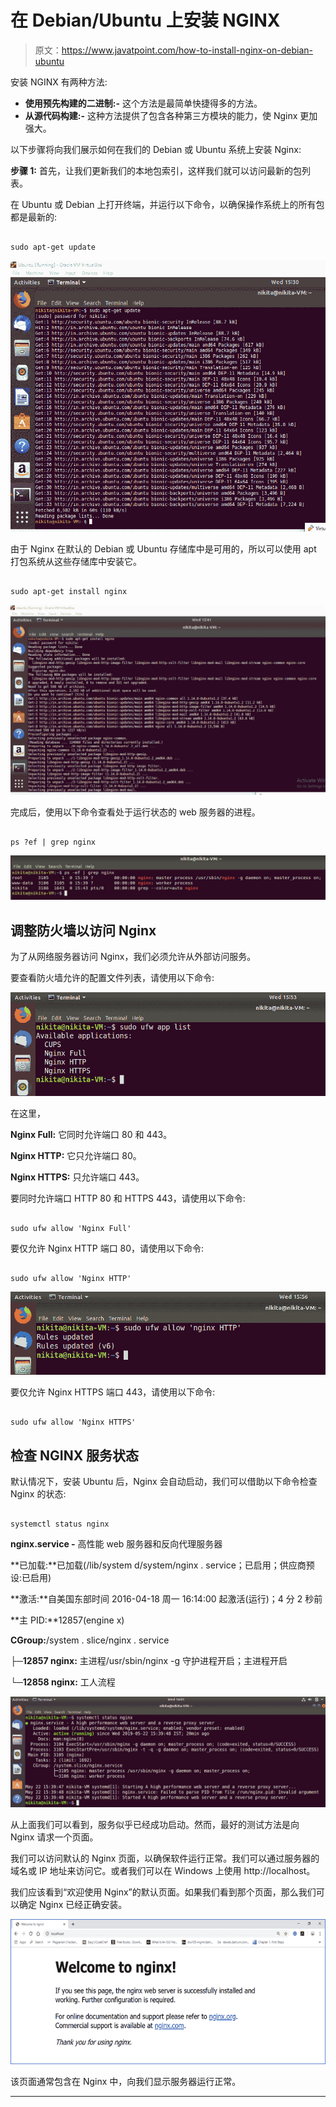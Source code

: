 # 在 Debian/Ubuntu 上安装 NGINX

> 原文：<https://www.javatpoint.com/how-to-install-nginx-on-debian-ubuntu>

安装 NGINX 有两种方法:

*   **使用预先构建的二进制:-** 这个方法是最简单快捷得多的方法。
*   **从源代码构建:-** 这种方法提供了包含各种第三方模块的能力，使 Nginx 更加强大。

以下步骤将向我们展示如何在我们的 Debian 或 Ubuntu 系统上安装 Nginx:

**步骤 1:** 首先，让我们更新我们的本地包索引，这样我们就可以访问最新的包列表。

在 Ubuntu 或 Debian 上打开终端，并运行以下命令，以确保操作系统上的所有包都是最新的:

```

sudo apt-get update

```

![How to Install NGINX on Debian/Ubuntu](img/b8d81696862c373906c60ec22b0b8db4.png)

由于 Nginx 在默认的 Debian 或 Ubuntu 存储库中是可用的，所以可以使用 apt 打包系统从这些存储库中安装它。

```

sudo apt-get install nginx

```

![How to Install NGINX on Debian/Ubuntu](img/0dbae9340c248756c51e49ae48bc1dc8.png)

完成后，使用以下命令查看处于运行状态的 web 服务器的进程。

```

ps ?ef | grep nginx

```

![How to Install NGINX on Debian/Ubuntu](img/e1b7a12bce74fbc59a095f6985429df3.png)

## 调整防火墙以访问 Nginx

为了从网络服务器访问 Nginx，我们必须允许从外部访问服务。

要查看防火墙允许的配置文件列表，请使用以下命令:

![How to Install NGINX on Debian/Ubuntu](img/48902df8c88ce1c1c8d212e6019e35f7.png)

在这里，

**Nginx Full:** 它同时允许端口 80 和 443。

**Nginx HTTP:** 它只允许端口 80。

**Nginx HTTPS:** 只允许端口 443。

要同时允许端口 HTTP 80 和 HTTPS 443，请使用以下命令:

```

sudo ufw allow 'Nginx Full'

```

要仅允许 Nginx HTTP 端口 80，请使用以下命令:

```

sudo ufw allow 'Nginx HTTP'

```

![How to Install NGINX on Debian/Ubuntu](img/97691f8186e157eafabefee40954c1e7.png)

要仅允许 Nginx HTTPS 端口 443，请使用以下命令:

```

sudo ufw allow 'Nginx HTTPS'

```

## 检查 NGINX 服务状态

默认情况下，安装 Ubuntu 后，Nginx 会自动启动，我们可以借助以下命令检查 Nginx 的状态:

```

systemctl status nginx

```

**nginx.service -** 高性能 web 服务器和反向代理服务器

**已加载:**已加载(/lib/system d/system/nginx . service；已启用；供应商预设:已启用)

**激活:**自美国东部时间 2016-04-18 周一 16:14:00 起激活(运行)；4 分 2 秒前

**主 PID:**12857(engine x)

**CGroup:**/system . slice/nginx . service

**├─12857 nginx:** 主进程/usr/sbin/nginx -g 守护进程开启；主进程开启

**└─12858 nginx:** 工人流程

![How to Install NGINX on Debian/Ubuntu](img/3e963bdb6b621d9abccaf7c8f38ecaaf.png)

从上面我们可以看到，服务似乎已经成功启动。然而，最好的测试方法是向 Nginx 请求一个页面。

我们可以访问默认的 Nginx 页面，以确保软件运行正常。我们可以通过服务器的域名或 IP 地址来访问它。或者我们可以在 Windows 上使用 http://localhost。

我们应该看到“欢迎使用 Nginx”的默认页面。如果我们看到那个页面，那么我们可以确定 Nginx 已经正确安装。

![How to Install NGINX on Debian/Ubuntu](img/03177e2824420864fb9b6ded8c704fed.png)

该页面通常包含在 Nginx 中，向我们显示服务器运行正常。

* * *